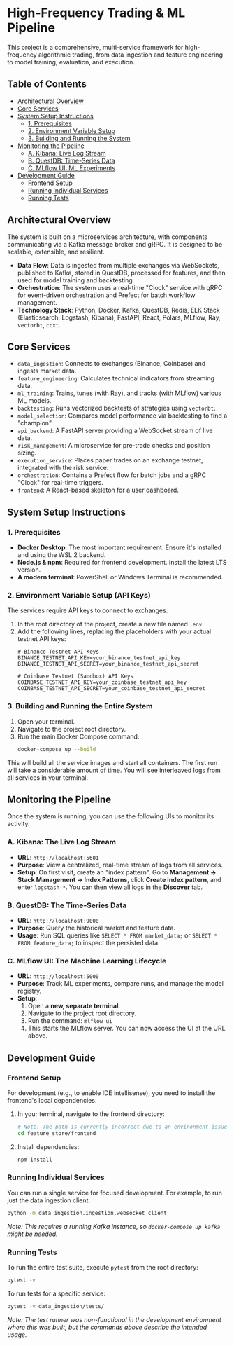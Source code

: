 # High-Frequency Trading & ML Pipeline

This project is a comprehensive, multi-service framework for high-frequency algorithmic trading, from data ingestion and feature engineering to model training, evaluation, and execution.

## Table of Contents
- [Architectural Overview](#architectural-overview)
- [Core Services](#core-services)
- [System Setup Instructions](#system-setup-instructions)
  - [1. Prerequisites](#1-prerequisites)
  - [2. Environment Variable Setup](#2-environment-variable-setup-api-keys)
  - [3. Building and Running the System](#3-building-and-running-the-entire-system)
- [Monitoring the Pipeline](#monitoring-the-pipeline)
  - [A. Kibana: Live Log Stream](#a-kibana-the-live-log-stream)
  - [B. QuestDB: Time-Series Data](#b-questdb-the-time-series-data)
  - [C. MLflow UI: ML Experiments](#c-mlflow-ui-the-machine-learning-lifecycle)
- [Development Guide](#development-guide)
  - [Frontend Setup](#frontend-setup)
  - [Running Individual Services](#running-individual-services)
  - [Running Tests](#running-tests)

## Architectural Overview

The system is built on a microservices architecture, with components communicating via a Kafka message broker and gRPC. It is designed to be scalable, extensible, and resilient.

- **Data Flow**: Data is ingested from multiple exchanges via WebSockets, published to Kafka, stored in QuestDB, processed for features, and then used for model training and backtesting.
- **Orchestration**: The system uses a real-time "Clock" service with gRPC for event-driven orchestration and Prefect for batch workflow management.
- **Technology Stack**: Python, Docker, Kafka, QuestDB, Redis, ELK Stack (Elasticsearch, Logstash, Kibana), FastAPI, React, Polars, MLflow, Ray, `vectorbt`, `ccxt`.

## Core Services
- `data_ingestion`: Connects to exchanges (Binance, Coinbase) and ingests market data.
- `feature_engineering`: Calculates technical indicators from streaming data.
- `ml_training`: Trains, tunes (with Ray), and tracks (with MLflow) various ML models.
- `backtesting`: Runs vectorized backtests of strategies using `vectorbt`.
- `model_selection`: Compares model performance via backtesting to find a "champion".
- `api_backend`: A FastAPI server providing a WebSocket stream of live data.
- `risk_management`: A microservice for pre-trade checks and position sizing.
- `execution_service`: Places paper trades on an exchange testnet, integrated with the risk service.
- `orchestration`: Contains a Prefect flow for batch jobs and a gRPC "Clock" for real-time triggers.
- `frontend`: A React-based skeleton for a user dashboard.

## System Setup Instructions

### 1. Prerequisites
- **Docker Desktop**: The most important requirement. Ensure it's installed and using the WSL 2 backend.
- **Node.js & npm**: Required for frontend development. Install the latest LTS version.
- **A modern terminal**: PowerShell or Windows Terminal is recommended.

### 2. Environment Variable Setup (API Keys)
The services require API keys to connect to exchanges.

1.  In the root directory of the project, create a new file named `.env`.
2.  Add the following lines, replacing the placeholders with your actual testnet API keys:
    ```.env
    # Binance Testnet API Keys
    BINANCE_TESTNET_API_KEY=your_binance_testnet_api_key
    BINANCE_TESTNET_API_SECRET=your_binance_testnet_api_secret

    # Coinbase Testnet (Sandbox) API Keys
    COINBASE_TESTNET_API_KEY=your_coinbase_testnet_api_key
    COINBASE_TESTNET_API_SECRET=your_coinbase_testnet_api_secret
    ```
### 3. Building and Running the Entire System
1.  Open your terminal.
2.  Navigate to the project root directory.
3.  Run the main Docker Compose command:
    ```bash
    docker-compose up --build
    ```
This will build all the service images and start all containers. The first run will take a considerable amount of time. You will see interleaved logs from all services in your terminal.

## Monitoring the Pipeline

Once the system is running, you can use the following UIs to monitor its activity.

### A. Kibana: The Live Log Stream
- **URL**: `http://localhost:5601`
- **Purpose**: View a centralized, real-time stream of logs from all services.
- **Setup**: On first visit, create an "index pattern". Go to **Management -> Stack Management -> Index Patterns**, click **Create index pattern**, and enter `logstash-*`. You can then view all logs in the **Discover** tab.

### B. QuestDB: The Time-Series Data
- **URL**: `http://localhost:9000`
- **Purpose**: Query the historical market and feature data.
- **Usage**: Run SQL queries like `SELECT * FROM market_data;` or `SELECT * FROM feature_data;` to inspect the persisted data.

### C. MLflow UI: The Machine Learning Lifecycle
- **URL**: `http://localhost:5000`
- **Purpose**: Track ML experiments, compare runs, and manage the model registry.
- **Setup**:
    1.  Open a **new, separate terminal**.
    2.  Navigate to the project root directory.
    3.  Run the command: `mlflow ui`
    4.  This starts the MLflow server. You can now access the UI at the URL above.

## Development Guide

### Frontend Setup
For development (e.g., to enable IDE intellisense), you need to install the frontend's local dependencies.
1.  In your terminal, navigate to the frontend directory:
    ```bash
    # Note: The path is currently incorrect due to an environment issue during creation.
    cd feature_store/frontend
    ```
2.  Install dependencies:
    ```bash
    npm install
    ```

### Running Individual Services
You can run a single service for focused development. For example, to run just the data ingestion client:
```bash
python -m data_ingestion.ingestion.websocket_client
```
*Note: This requires a running Kafka instance, so `docker-compose up kafka` might be needed.*

### Running Tests
To run the entire test suite, execute `pytest` from the root directory:
```bash
pytest -v
```
To run tests for a specific service:
```bash
pytest -v data_ingestion/tests/
```
*Note: The test runner was non-functional in the development environment where this was built, but the commands above describe the intended usage.*
